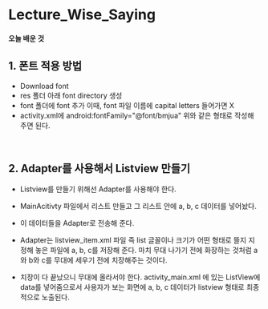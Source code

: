 # Lecture_Wise_Saying

#### 오늘 배운 것

## 1. 폰트 적용 방법
- Download font
- res 폴더 아래 font directory 생성
- font 폴더에 font 추가
  이때, font 파일 이름에 capital letters 들어가면 X
- activity.xml에  android:fontFamily="@font/bmjua"
  위와 같은 형태로 작성해 주면 된다.  

<br/>
  

## 2. Adapter를 사용해서 Listview 만들기

- Listview를 만들기 위해선 Adapter를 사용해야 한다.

- MainAcitivty 파일에서 리스트 만들고
그 리스트 안에 a, b, c 데이터를 넣어놨다.

- 이 데이터들을 Adapter로 전송해 준다.

- Adapter는 listview_item.xml 파일 즉
list 글꼴이나 크기가 어떤 형태로 뜰지 지정해 놓은 파일에
a, b, c를 저장해 준다.
마치 무대 나가기 전에 화장하는 것처럼
a와 b와 c를 무대에 세우기 전에 치장해주는 것이다.

- 치장이 다 끝났으니 무대에 올라서야 한다.
activity_main.xml 에 있는 ListView에 data를 넣어줌으로서
사용자가 보는 화면에 a, b, c 데이터가 listview 형태로 최종적으로 노출된다.
